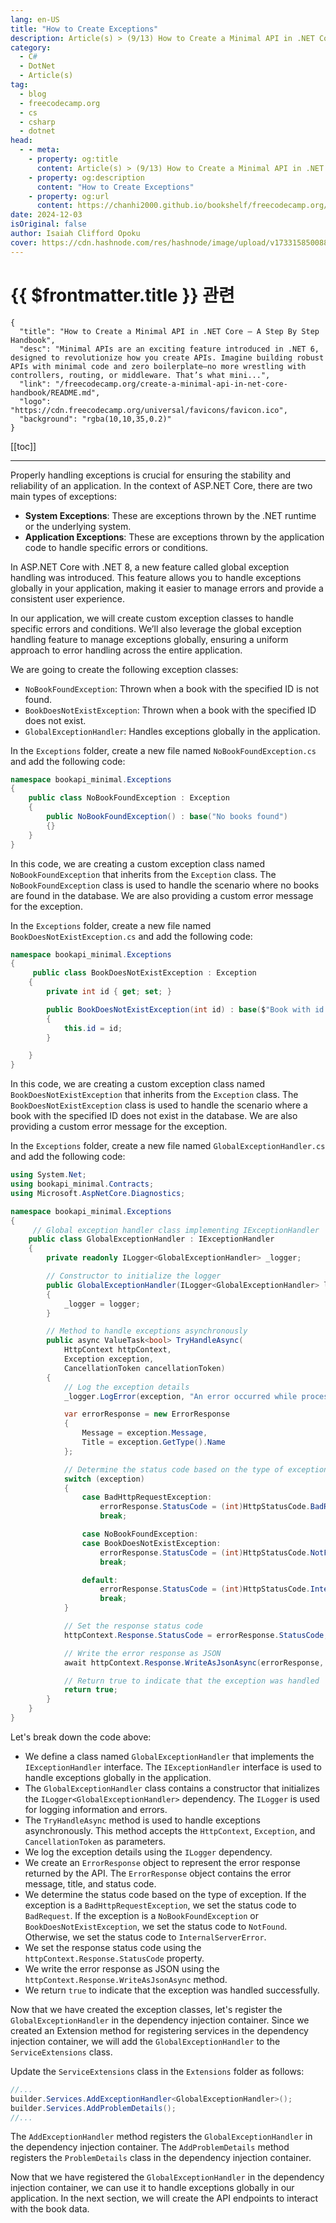 ```yaml
---
lang: en-US
title: "How to Create Exceptions"
description: Article(s) > (9/13) How to Create a Minimal API in .NET Core – A Step By Step Handbook
category:
  - C#
  - DotNet
  - Article(s)
tag:
  - blog
  - freecodecamp.org
  - cs
  - csharp
  - dotnet
head:
  - - meta:
    - property: og:title
      content: Article(s) > (9/13) How to Create a Minimal API in .NET Core – A Step By Step Handbook
    - property: og:description
      content: "How to Create Exceptions"
    - property: og:url
      content: https://chanhi2000.github.io/bookshelf/freecodecamp.org/create-a-minimal-api-in-net-core-handbook/how-to-create-exceptions.html
date: 2024-12-03
isOriginal: false
author: Isaiah Clifford Opoku
cover: https://cdn.hashnode.com/res/hashnode/image/upload/v1733158500882/9af04a12-2121-4efd-a66f-00330896e358.png
---
```


# {{ $frontmatter.title }} 관련

```component VPCard
{
  "title": "How to Create a Minimal API in .NET Core – A Step By Step Handbook",
  "desc": "Minimal APIs are an exciting feature introduced in .NET 6, designed to revolutionize how you create APIs. Imagine building robust APIs with minimal code and zero boilerplate—no more wrestling with controllers, routing, or middleware. That’s what mini...",
  "link": "/freecodecamp.org/create-a-minimal-api-in-net-core-handbook/README.md",
  "logo": "https://cdn.freecodecamp.org/universal/favicons/favicon.ico",
  "background": "rgba(10,10,35,0.2)"
}
```

[[toc]]

---

<SiteInfo
  name="How to Create a Minimal API in .NET Core – A Step By Step Handbook"
  desc="Minimal APIs are an exciting feature introduced in .NET 6, designed to revolutionize how you create APIs. Imagine building robust APIs with minimal code and zero boilerplate—no more wrestling with controllers, routing, or middleware. That’s what mini..."
  url="https://freecodecamp.org/news/create-a-minimal-api-in-net-core-handbook#heading-how-to-create-exceptions"
  logo="https://cdn.freecodecamp.org/universal/favicons/favicon.ico"
  preview="https://cdn.hashnode.com/res/hashnode/image/upload/v1733158500882/9af04a12-2121-4efd-a66f-00330896e358.png"/>

Properly handling exceptions is crucial for ensuring the stability and reliability of an application. In the context of ASP.NET Core, there are two main types of exceptions:

- **System Exceptions**: These are exceptions thrown by the .NET runtime or the underlying system.
- **Application Exceptions**: These are exceptions thrown by the application code to handle specific errors or conditions.

In ASP.NET Core with .NET 8, a new feature called global exception handling was introduced. This feature allows you to handle exceptions globally in your application, making it easier to manage errors and provide a consistent user experience.

In our application, we will create custom exception classes to handle specific errors and conditions. We’ll also leverage the global exception handling feature to manage exceptions globally, ensuring a uniform approach to error handling across the entire application.

We are going to create the following exception classes:

- `NoBookFoundException`: Thrown when a book with the specified ID is not found.
- `BookDoesNotExistException`: Thrown when a book with the specified ID does not exist.
- `GlobalExceptionHandler`: Handles exceptions globally in the application.

In the <FontIcon icon="fas fa-foler-open"/>`Exceptions` folder, create a new file named <FontIcon icon="iconfont icon-csharp"/>`NoBookFoundException.cs` and add the following code:

```cs title="Exceptions/NoBookFoundException.cs"
namespace bookapi_minimal.Exceptions
{
    public class NoBookFoundException : Exception
    {
        public NoBookFoundException() : base("No books found")
        {}
    }
}
```

In this code, we are creating a custom exception class named `NoBookFoundException` that inherits from the `Exception` class. The `NoBookFoundException` class is used to handle the scenario where no books are found in the database. We are also providing a custom error message for the exception.

In the <FontIcon icon="fas fa-foler-open"/>`Exceptions` folder, create a new file named <FontIcon icon="iconfont icon-csharp"/>`BookDoesNotExistException.cs` and add the following code:

```cs
namespace bookapi_minimal.Exceptions
{
     public class BookDoesNotExistException : Exception
    {
        private int id { get; set; }

        public BookDoesNotExistException(int id) : base($"Book with id {id} does not exist")
        {
            this.id = id;
        } 

    }
}
```

In this code, we are creating a custom exception class named `BookDoesNotExistException` that inherits from the `Exception` class. The `BookDoesNotExistException` class is used to handle the scenario where a book with the specified ID does not exist in the database. We are also providing a custom error message for the exception.

In the <FontIcon icon="fas fa-foler-open"/>`Exceptions` folder, create a new file named <FontIcon icon="iconfont icon-csharp"/>`GlobalExceptionHandler.cs` and add the following code:

```cs :collapsed-lines title="Exceptions/GlobalExceptionHandler.cs"
using System.Net;
using bookapi_minimal.Contracts;
using Microsoft.AspNetCore.Diagnostics;

namespace bookapi_minimal.Exceptions
{
     // Global exception handler class implementing IExceptionHandler
    public class GlobalExceptionHandler : IExceptionHandler
    {
        private readonly ILogger<GlobalExceptionHandler> _logger;

        // Constructor to initialize the logger
        public GlobalExceptionHandler(ILogger<GlobalExceptionHandler> logger)
        {
            _logger = logger;
        }

        // Method to handle exceptions asynchronously
        public async ValueTask<bool> TryHandleAsync(
            HttpContext httpContext,
            Exception exception,
            CancellationToken cancellationToken)
        {
            // Log the exception details
            _logger.LogError(exception, "An error occurred while processing your request");

            var errorResponse = new ErrorResponse
            {
                Message = exception.Message,
                Title = exception.GetType().Name
            };

            // Determine the status code based on the type of exception
            switch (exception)
            {
                case BadHttpRequestException:
                    errorResponse.StatusCode = (int)HttpStatusCode.BadRequest;
                    break;

                case NoBookFoundException:
                case BookDoesNotExistException:
                    errorResponse.StatusCode = (int)HttpStatusCode.NotFound;
                    break;

                default:
                    errorResponse.StatusCode = (int)HttpStatusCode.InternalServerError;
                    break;
            }

            // Set the response status code
            httpContext.Response.StatusCode = errorResponse.StatusCode;

            // Write the error response as JSON
            await httpContext.Response.WriteAsJsonAsync(errorResponse, cancellationToken);

            // Return true to indicate that the exception was handled
            return true;
        }
    }
}
```

Let's break down the code above:

- We define a class named `GlobalExceptionHandler` that implements the `IExceptionHandler` interface. The `IExceptionHandler` interface is used to handle exceptions globally in the application.
- The `GlobalExceptionHandler` class contains a constructor that initializes the `ILogger<GlobalExceptionHandler>` dependency. The `ILogger` is used for logging information and errors.
- The `TryHandleAsync` method is used to handle exceptions asynchronously. This method accepts the `HttpContext`, `Exception`, and `CancellationToken` as parameters.
- We log the exception details using the `ILogger` dependency.
- We create an `ErrorResponse` object to represent the error response returned by the API. The `ErrorResponse` object contains the error message, title, and status code.
- We determine the status code based on the type of exception. If the exception is a `BadHttpRequestException`, we set the status code to `BadRequest`. If the exception is a `NoBookFoundException` or `BookDoesNotExistException`, we set the status code to `NotFound`. Otherwise, we set the status code to `InternalServerError`.
- We set the response status code using the `httpContext.Response.StatusCode` property.
- We write the error response as JSON using the `httpContext.Response.WriteAsJsonAsync` method.
- We return `true` to indicate that the exception was handled successfully.

Now that we have created the exception classes, let's register the `GlobalExceptionHandler` in the dependency injection container. Since we created an Extension method for registering services in the dependency injection container, we will add the `GlobalExceptionHandler` to the `ServiceExtensions` class.

Update the `ServiceExtensions` class in the `Extensions` folder as follows:

```cs title="Extensions/ServiceExtensions.cs"
//...
builder.Services.AddExceptionHandler<GlobalExceptionHandler>();
builder.Services.AddProblemDetails();
//...
```

The `AddExceptionHandler` method registers the `GlobalExceptionHandler` in the dependency injection container. The `AddProblemDetails` method registers the `ProblemDetails` class in the dependency injection container.

Now that we have registered the `GlobalExceptionHandler` in the dependency injection container, we can use it to handle exceptions globally in our application. In the next section, we will create the API endpoints to interact with the book data.
